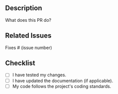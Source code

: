 ## Description

What does this PR do?

## Related Issues

Fixes # (issue number)

## Checklist

- [ ] I have tested my changes.
- [ ] I have updated the documentation (if applicable).
- [ ] My code follows the project's coding standards.
